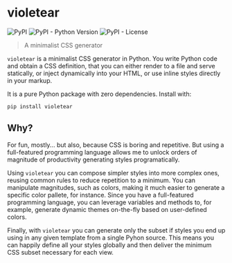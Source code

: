 # violetear

![PyPI](https://img.shields.io/pypi/v/violetear)
![PyPI - Python Version](https://img.shields.io/pypi/pyversions/violetear)
![PyPI - License](https://img.shields.io/pypi/l/violetear)

> A minimalist CSS generator

`violetear` is a minimalist CSS generator in Python. You write Python code and obtain a CSS definition, that you can either render to a file and serve statically, or inject dynamically into your HTML, or use inline styles directly in your markup.

It is a pure Python package with zero dependencies. Install with:

```bash
pip install violetear
```

## Why?

For fun, mostly... but also, because CSS is boring and repetitive. But using a full-featured programming language allows me to unlock orders of magnitude of productivity generating styles programatically.

Using `violetear` you can compose simpler styles into more complex ones, reusing common rules to reduce repetition to a minimum. You can manipulate magnitudes, such as colors, making it much easier to generate a specific color pallete, for instance. Since you have a full-featured programming language, you can leverage variables and methods to, for example, generate dynamic themes on-the-fly based on user-defined colors.

Finally, with `violetear` you can generate only the subset if styles you end up using in any given template from a single Pyhon source. This means you can happily define all your styles globally and then deliver the minimum CSS subset necessary for each view.
